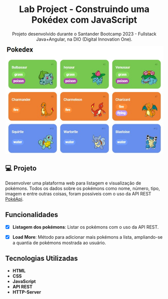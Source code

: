 
<div align="center">

# Lab Project - Construindo uma Pokédex com JavaScript
Projeto desenvolvido durante o Santander Bootcamp 2023 - Fullstack Java+Angular, na DIO (Digital Innovation One).


![Pokédex](assets/img/screenshot.jpeg)

</div>

## 💻 Projeto

Desenvolver uma plataforma web para listagem e visualização de pokémons. Todos os dados sobre os pokémons como nome, número, tipo, imagem e entre outras coisas, foram possíveis com o uso da API REST [PokéApi](https://pokeapi.co/).

## Funcionalidades

- [x] **Listagem dos pokémons**: Listar os pokémons com o uso da API REST.

- [x] **Load More**: Método para adicionar mais pokémons a lista, ampliando-se a quantia de pokémons mostrada ao usuário.


## Tecnologias Utilizadas

- **HTML**
- **CSS**
- **JavaScript**
- **API REST**
- **HTTP-Server**
